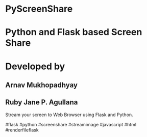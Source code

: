 # PyScreenShare  
# Python and Flask based Screen Share  
  
# Developed by  
## Arnav Mukhopadhyay  
## Ruby Jane P. Agullana  
  
  Stream your screen to Web Browser using Flask and Python.  
  
#flask #python #screenshare #streamimage #javascript #html #renderfileflask  
  
